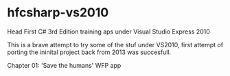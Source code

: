 # hfcsharp-vs2010
Head First C# 3rd Edition training aps under Visual Studio Express 2010 

This is a brave attempt to try some of the stuf under VS2010, 
first attempt of porting the ininital project back from 2013 was succesfull.

Chapter 01: 'Save the humans' WFP app
